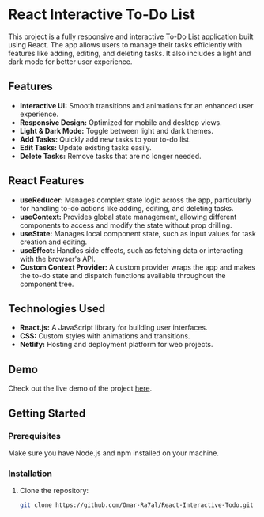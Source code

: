 # React Interactive To-Do List

This project is a fully responsive and interactive To-Do List application built using React. The app allows users to manage their tasks efficiently with features like adding, editing, and deleting tasks. It also includes a light and dark mode for better user experience.

## Features

- **Interactive UI:** Smooth transitions and animations for an enhanced user experience.
- **Responsive Design:** Optimized for mobile and desktop views.
- **Light & Dark Mode:** Toggle between light and dark themes.
- **Add Tasks:** Quickly add new tasks to your to-do list.
- **Edit Tasks:** Update existing tasks easily.
- **Delete Tasks:** Remove tasks that are no longer needed.

## React Features

- **useReducer:** Manages complex state logic across the app, particularly for handling to-do actions like adding, editing, and deleting tasks.
- **useContext:** Provides global state management, allowing different components to access and modify the state without prop drilling.
- **useState:** Manages local component state, such as input values for task creation and editing.
- **useEffect:** Handles side effects, such as fetching data or interacting with the browser's API.
- **Custom Context Provider:** A custom provider wraps the app and makes the to-do state and dispatch functions available throughout the component tree.

## Technologies Used

- **React.js:** A JavaScript library for building user interfaces.
- **CSS:** Custom styles with animations and transitions.
- **Netlify:** Hosting and deployment platform for web projects.

## Demo

Check out the live demo of the project [here]([https://66cfbdccd3716a55971fca56--soft-daifuku-a5dea3.netlify.app/](https://react-interactive-todo.vercel.app/)).

## Getting Started

### Prerequisites

Make sure you have Node.js and npm installed on your machine.

### Installation

1. Clone the repository:
   ```bash
   git clone https://github.com/Omar-Ra7al/React-Interactive-Todo.git
